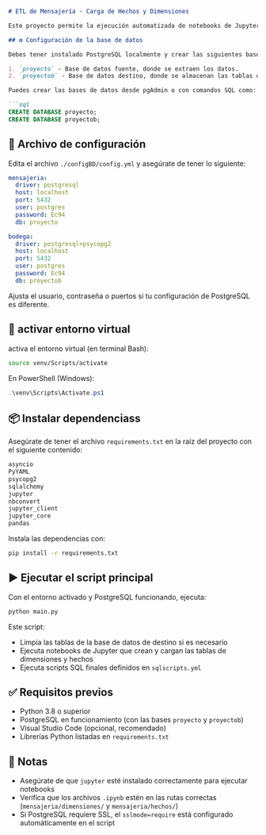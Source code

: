 

```markdown
# ETL de Mensajería - Carga de Hechos y Dimensiones

Este proyecto permite la ejecución automatizada de notebooks de Jupyter para la carga de datos en una base de datos PostgreSQL. Se conecta a dos bases de datos: una fuente llamada `proyecto` y una base de datos destino llamada `proyectob`, donde se almacenan las **dimensiones** y los **hechos**.

## ⚙️ Configuración de la base de datos

Debes tener instalado PostgreSQL localmente y crear las siguientes bases de datos:

1. `proyecto` - Base de datos fuente, donde se extraen los datos.
2. `proyectob` - Base de datos destino, donde se almacenan las tablas de dimensiones y hechos.

Puedes crear las bases de datos desde pgAdmin o con comandos SQL como:

```sql
CREATE DATABASE proyecto;
CREATE DATABASE proyectob;
```

## 📁 Archivo de configuración

Edita el archivo `./configBD/config.yml` y asegúrate de tener lo siguiente:

```yaml
mensajeria:
  driver: postgresql
  host: localhost
  port: 5432
  user: postgres
  password: Ec94
  db: proyecto

bodega:
  driver: postgresql+psycopg2
  host: localhost
  port: 5432
  user: postgres
  password: Ec94
  db: proyectob
```

Ajusta el usuario, contraseña o puertos si tu configuración de PostgreSQL es diferente.

## 🐍 activar entorno virtual

activa el entorno virtual (en terminal Bash):

```bash
source venv/Scripts/activate
```

En PowerShell (Windows):

```powershell
.\venv\Scripts\Activate.ps1
```

## 📦 Instalar dependenciass

Asegúrate de tener el archivo `requirements.txt` en la raíz del proyecto con el siguiente contenido:

```txt
asyncio
PyYAML
psycopg2
sqlalchemy
jupyter
nbconvert
jupyter_client
jupyter_core
pandas
```

Instala las dependencias con:

```bash
pip install -r requirements.txt
```

## ▶️ Ejecutar el script principal

Con el entorno activado y PostgreSQL funcionando, ejecuta:

```bash
python main.py
```

Este script:
- Limpia las tablas de la base de datos de destino si es necesario
- Ejecuta notebooks de Jupyter que crean y cargan las tablas de dimensiones y hechos
- Ejecuta scripts SQL finales definidos en `sqlscripts.yml`

## ✅ Requisitos previos

- Python 3.8 o superior
- PostgreSQL en funcionamiento (con las bases `proyecto` y `proyectob`)
- Visual Studio Code (opcional, recomendado)
- Librerías Python listadas en `requirements.txt`

## 📌 Notas

- Asegúrate de que `jupyter` esté instalado correctamente para ejecutar notebooks
- Verifica que los archivos `.ipynb` estén en las rutas correctas (`mensajeria/dimensiones/` y `mensajeria/hechos/`)
- Si PostgreSQL requiere SSL, el `sslmode=require` está configurado automáticamente en el script
```
